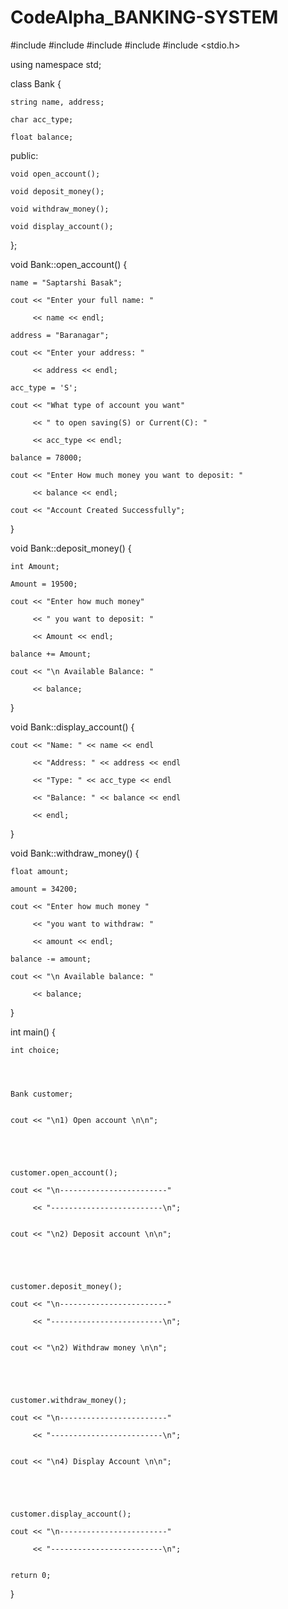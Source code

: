 # CodeAlpha_BANKING-SYSTEM

#include <cstdlib>
#include <fstream>
#include <iomanip>
#include <iostream>
#include <stdio.h>

using namespace std;
 

class Bank {

    string name, address;

    char acc_type;

    float balance;
 

public:

    void open_account();

    void deposit_money();

    void withdraw_money();

    void display_account();
};
 


void Bank::open_account()
{

    name = "Saptarshi Basak";

    cout << "Enter your full name: "

         << name << endl;

    address = "Baranagar";

    cout << "Enter your address: "

         << address << endl;

    acc_type = 'S';

    cout << "What type of account you want"

         << " to open saving(S) or Current(C): "

         << acc_type << endl;

    balance = 78000;

    cout << "Enter How much money you want to deposit: "

         << balance << endl;

    cout << "Account Created Successfully";
}
 


void Bank::deposit_money()
{

    int Amount;

    Amount = 19500;

    cout << "Enter how much money"

         << " you want to deposit: "

         << Amount << endl;

    balance += Amount;

    cout << "\n Available Balance: "

         << balance;
}
 


void Bank::display_account()
{

    cout << "Name: " << name << endl

         << "Address: " << address << endl

         << "Type: " << acc_type << endl

         << "Balance: " << balance << endl

         << endl;
}
 


void Bank::withdraw_money()
{

    float amount;

    amount = 34200;

    cout << "Enter how much money "

         << "you want to withdraw: "

         << amount << endl;

    balance -= amount;

    cout << "\n Available balance: "

         << balance;
}
 


int main()
{

    int choice;
 

    

    Bank customer;
 

    cout << "\n1) Open account \n\n";

    

    

    customer.open_account();

    cout << "\n------------------------"

         << "-------------------------\n";
 

    cout << "\n2) Deposit account \n\n";

    

    

    customer.deposit_money();

    cout << "\n------------------------"

         << "-------------------------\n";
 

    cout << "\n2) Withdraw money \n\n";

    

    

    customer.withdraw_money();

    cout << "\n------------------------"

         << "-------------------------\n";
 

    cout << "\n4) Display Account \n\n";

    

    

    customer.display_account();

    cout << "\n------------------------"

         << "-------------------------\n";
 

    return 0;
}
